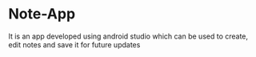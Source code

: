 # Note-App
It is an app developed using android studio which can be used to create, edit notes and save it for future updates
